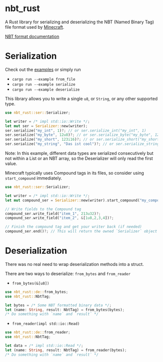 # nbt_rust
A Rust library for serializing and deserializing the NBT (Named Binary Tag) file format used by [Minecraft](https://www.minecraft.net/en-us).

[NBT format documentation](https://minecraft.fandom.com/wiki/NBT_format)

# Serialization
Check out the [examples](https://github.com/hollowness-inside/nbt-rust/tree/main/examples) or simply run
- `cargo run --example from_file`
- `cargo run --example serialize`
- `cargo run --example deserialize`


This library allows you to write a single `u8`, or `String`, or any other supported type.


```rust
use nbt_rust::ser::Serializer;

let writer = /* impl std::io::Write */;
let mut ser = Serializer::new(writer);
ser.serialize("my_int", 1)?; // or ser.serialize_int("my_int", 1)
ser.serialize("my_byte", 12u8)?; // or ser.serialize_byte("my_byte", 12)
ser.serialize("my_short", 123i16)?; // or ser.serialize_short("my_short", 123)
ser.serialize("my_string", "Das ist cool")?; // or ser.serialize_string("my_string", "Das ist cool")
```

Note: In this example, different data types are serialized consecutively but not within a List or an NBT array, so the Deserializer will only read the first value.

Minecraft typically uses Compound tags in its files, so consider using `start_compound` immediately.

```rust
use nbt_rust::ser::Serializer;

let writer = /* impl std::io::Write */;
let mut compound_ser = Serializer::new(writer).start_compound("my_compound")?;

// Write fields to the Compound tag
compound_ser.write_field("item_1", 213u32)?;
compound_ser.write_field("item_2", &[1u8,2,3,4])?;

// Finish the compound tag and get your writer back (if needed)
compound_ser.end()?; // This will return the owned `Serializer` object
```

# Deserialization

There was no real need to wrap deserialization methods into a struct.

There are two ways to deserialize: `from_bytes` and `from_reader`

- `from_bytes(&[u8])`

```rust
use nbt_rust::de::from_bytes;
use nbt_rust::NbtTag;

let bytes = /* Some NBT formatted binary data */;
let (name: String, result: NbtTag) = from_bytes(bytes);
/* Do something with `name` and `result` */
```

- `from_reader(impl std::io::Read)`
```rust
use nbt_rust::de::from_reader;
use nbt_rust::NbtTag;

let data = /* impl std::io::Read */;
let (name: String, result: NbtTag) = from_reader(bytes);
/* Do something with `name` and `result` */
```
